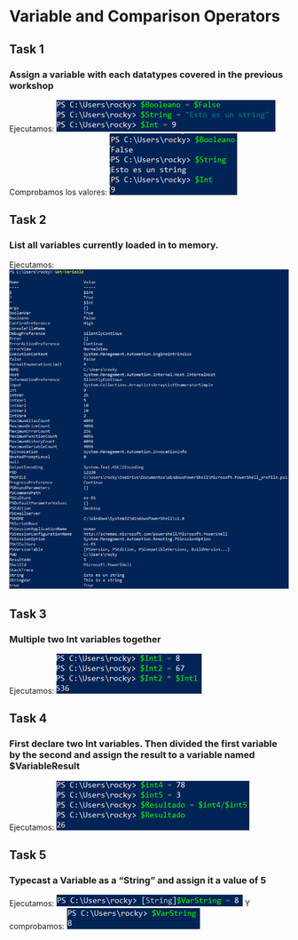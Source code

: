 # Variable and Comparison Operators
## Task 1
### Assign a variable with each datatypes covered in the previous workshop
Ejecutamos:
![](images/image1.PNG)
Comprobamos los valores:
![](images/image2.png)
## Task 2 
### List all variables currently loaded in to memory.
Ejecutamos:
![](images/image3.png)
## Task 3 
### Multiple two Int variables together
Ejecutamos:
![](images/image4.png)
## Task 4
###  First declare two Int variables. Then divided the first variable by the second and assign the result to a variable named $VariableResult
Ejecutamos:
![](images/image5.png)
## Task 5 
### Typecast a Variable as a “String” and assign it a value of 5
Ejecutamos:
![](images/image6.png)
Y comprobamos:
![](images/image7.png)
